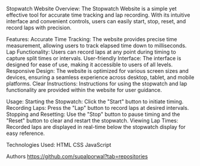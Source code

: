 Stopwatch Website
Overview:
The Stopwatch Website is a simple yet effective tool for accurate time tracking and lap recording. With its intuitive interface and convenient controls, users can easily start, stop, reset, and record laps with precision.

Features:
Accurate Time Tracking: The website provides precise time measurement, allowing users to track elapsed time down to milliseconds.
Lap Functionality: Users can record laps at any point during timing to capture split times or intervals.
User-friendly Interface: The interface is designed for ease of use, making it accessible to users of all levels.
Responsive Design: The website is optimized for various screen sizes and devices, ensuring a seamless experience across desktop, tablet, and mobile platforms.
Clear Instructions: Instructions for using the stopwatch and lap functionality are provided within the website for user guidance.

Usage:
Starting the Stopwatch: Click the "Start" button to initiate timing.
Recording Laps: Press the "Lap" button to record laps at desired intervals.
Stopping and Resetting: Use the "Stop" button to pause timing and the "Reset" button to clear and restart the stopwatch.
Viewing Lap Times: Recorded laps are displayed in real-time below the stopwatch display for easy reference.

Technologies Used:
HTML
CSS
JavaScript

Authors
https://github.com/supalporwal?tab=repositories
